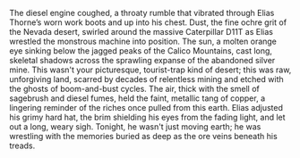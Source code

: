 The diesel engine coughed, a throaty rumble that vibrated through Elias Thorne’s worn work boots and up into his chest.  Dust, the fine ochre grit of the Nevada desert, swirled around the massive Caterpillar D11T as Elias wrestled the monstrous machine into position.  The sun, a molten orange eye sinking below the jagged peaks of the Calico Mountains, cast long, skeletal shadows across the sprawling expanse of the abandoned silver mine.  This wasn't your picturesque, tourist-trap kind of desert; this was raw, unforgiving land, scarred by decades of relentless mining and etched with the ghosts of boom-and-bust cycles.  The air, thick with the smell of sagebrush and diesel fumes, held the faint, metallic tang of copper, a lingering reminder of the riches once pulled from this earth. Elias adjusted his grimy hard hat, the brim shielding his eyes from the fading light, and let out a long, weary sigh.  Tonight, he wasn't just moving earth; he was wrestling with the memories buried as deep as the ore veins beneath his treads.
